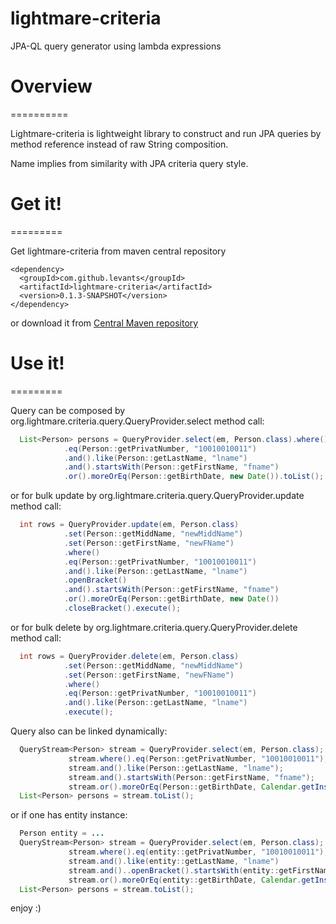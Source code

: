 lightmare-criteria
=========

JPA-QL query generator using lambda expressions

# Overview
==========

Lightmare-criteria is lightweight library to construct and run JPA queries by method reference instead of raw String composition.

Name implies from similarity with JPA criteria query style.

# Get it!
=========

Get lightmare-criteria from maven central repository

    <dependency>
      <groupId>com.github.levants</groupId>
      <artifactId>lightmare-criteria</artifactId>
      <version>0.1.3-SNAPSHOT</version>
    </dependency>
    
or download it from [Central Maven repository](https://oss.sonatype.org/content/repositories/snapshots/com/github/levants/lightmare/)

# Use it!
=========

Query can be composed by org.lightmare.criteria.query.QueryProvider.select method call:
```java
  List<Person> persons = QueryProvider.select(em, Person.class).where()
  			.eq(Person::getPrivatNumber, "10010010011")
		    .and().like(Person::getLastName, "lname")
		    .and().startsWith(Person::getFirstName, "fname")
		    .or().moreOrEq(Person::getBirthDate, new Date()).toList(); 
```	
or for bulk update by org.lightmare.criteria.query.QueryProvider.update method call:

```java
  int rows = QueryProvider.update(em, Person.class)
  			.set(Person::getMiddName, "newMiddName")
  			.set(Person::getFirstName, "newFName")
  			.where()
  			.eq(Person::getPrivatNumber, "10010010011")
		    .and().like(Person::getLastName, "lname")
		    .openBracket()
		    .and().startsWith(Person::getFirstName, "fname")
		    .or().moreOrEq(Person::getBirthDate, new Date())
		    .closeBracket().execute(); 
```
or for bulk delete by org.lightmare.criteria.query.QueryProvider.delete method call:
```java
  int rows = QueryProvider.delete(em, Person.class)
  			.set(Person::getMiddName, "newMiddName")
  			.set(Person::getFirstName, "newFName")
  			.where()
  			.eq(Person::getPrivatNumber, "10010010011")
		    .and().like(Person::getLastName, "lname")
		    .execute(); 
```	
Query also can be linked dynamically:
```java
  QueryStream<Person> stream = QueryProvider.select(em, Person.class);
  			 stream.where().eq(Person::getPrivatNumber, "10010010011");
		     stream.and().like(Person::getLastName, "lname");
		     stream.and().startsWith(Person::getFirstName, "fname");
		     stream.or().moreOrEq(Person::getBirthDate, Calendar.getInstance());
  List<Person> persons = stream.toList();
```	  
or if one has entity instance:
```java
  Person entity = ...
  QueryStream<Person> stream = QueryProvider.select(em, Person.class);
  			 stream.where().eq(entity::getPrivatNumber, "10010010011");
		     stream.and().like(entity::getLastName, "lname")
		     stream.and()..openBracket().startsWith(entity::getFirstName, "fname")
		     stream.or().moreOrEq(entity::getBirthDate, Calendar.getInstance());
  List<Person> persons = stream.toList();
```	
enjoy :)
